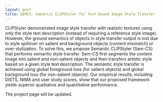 ```yaml
---
layout: post
title: SEMCS- Semantic CLIPStyler for Text-Based Image Style Transfer (ICIP 2023)
---
```


CLIPStyler demonstrated image style transfer with realistic textures using only the style text description (instead of requiring a reference style image). However, the ground semantics of objects in style transfer output is lost due to style spillover on salient and background objects (content mismatch) or over-stylization. To solve this, we propose Semantic CLIPStyler (Sem-CS) that performs semantic style transfer. Sem-CS first segments the content image into salient and non-salient objects and then transfers artistic style based on a given style text description. The semantic style transfer is achieved using global foreground loss (for salient objects) and global background loss (for non-salient objects). Our empirical results, including DISTS, NIMA and user study scores, show that our proposed framework yields superior qualitative and quantitative performance.

The project page will be updated.
